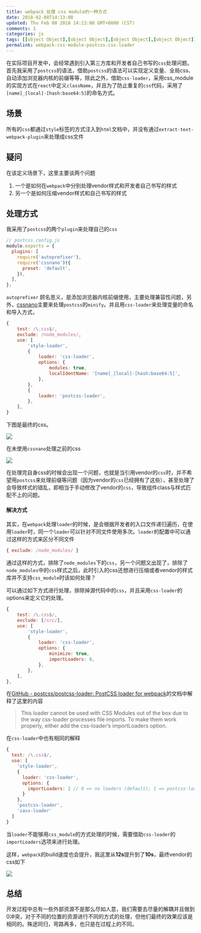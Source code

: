 ```yaml
---
title: webpack 处理 css module的一种方式
date: 2018-02-08T14:13:08
updated: Thu Feb 08 2018 14:13:08 GMT+0800 (CST)
comments: 1
categories: js
tags: [[object Object],[object Object],[object Object],[object Object]]
permalink: webpack-css-module-postcss-css-loader
---
```


在实际项目开发中，会经常遇到引入第三方库和开发者自己书写的`css`处理问题。首先我采用了`postcss`的语法，借助`postcss`的语法可以实现定义变量、全局css、自动添加浏览器内核的前缀等等，除此之外，借助`css-loader`，采用css_module的实现方式在`react`中定义`className`，并且为了防止重复的`css`代码，采用了`[name]_[local]-[hash:base64:5]`的命名方式。

<!--more-->
## 场景

所有的`css`都通过`style`标签的方式注入到`html`文档中，并没有通过`extract-text-webpack-plugin`来处理成css文件

## 疑问
在该定义场景下，这里主要谈两个问题

1. 一个是如何在`webpack`中分别处理vendor样式和开发者自己书写的样式
2. 另一个是如何压缩vendor样式和自己书写的样式

## 处理方式
我采用了`postcss`的两个`plugin`来处理自己的`css`

```js
// postcss.config.js
module.exports = {
  plugins: [
    require('autoprefixer'),
    require('cssnano')({
      preset: 'default',
    }),
  ],
};
```

`autoprefixer` 顾名思义，是添加浏览器内核前缀使用，主要处理兼容性问题，另外，[cssnano](http://cssnano.co/)主要来处理`postcss`的`minify`。并且用`css-loader`来处理变量的命名和导入方式，

```js
{
	test: /\.css$/,
	exclude: /node_modules/,
	use: [
		'style-loader',
		{
			loader: 'css-loader',
			options: {
				modules: true,
				localIdentName: '[name]_[local]-[hash:base64:5]',
			},
		},
		{
			loader: 'postcss-loader',
		},
	],
}
```

下图是最终的css。

![](https://images-manager.oss-cn-shanghai.aliyuncs.com/2018/webpack-css/1.png)

在未使用`cssnano`处理之前的css

![](https://images-manager.oss-cn-shanghai.aliyuncs.com/2018/webpack-css/2.png)

在处理完自身css的时候会出现一个问题，也就是当引用vendor的`css`时，并不希望用`postcss`来处理前缀等问题（因为vendor的`css`已经拥有了这些），甚至处理了会导致样式的错乱，即相当于手动修改了vendor的`css`，导致组件class与样式匹配不上的问题。

#### 解决方式

其实，在`webpack`处理`loader`的时候，是会根据开发者的入口文件递归遍历，在使用`loader`时，同一个`loader`可以针对不同文件使用多次。`loader`的配置中可以通过这样的方式来区分不同文件

```js
{ exclude: /node_modules/ }
```

通过这样的方式，排除了`node_modules`下的`css`，另一个问题又出现了，排除了`node_modules`中的`css`样式之后，此时引入的css还想进行压缩或者vendor的样式库并不支持`css_module`时该如何处理？

可以通过如下方式进行处理，排除掉源代码中的`css`，并且采用`css-loader`的options来定义它的处理。

```js
{
	test: /\.css$/,
	exclude: [/src/],
	use: [
		'style-loader',
		{
			loader: 'css-loader',
			options: {
				minimize: true,
				importLoaders: 0,
			},
		},
	],
},
```

在[GitHub - postcss/postcss-loader: PostCSS loader for webpack](https://github.com/postcss/postcss-loader#css-modules)的文档中解释了这里的内容

> This loader cannot be used with CSS Modules out of the box due to the way css-loader processes file imports. To make them work properly, either add the css-loader’s importLoaders option.

在`css-loader`中也有相同的解释

```js
{
  test: /\.css$/,
  use: [
    'style-loader',
    {
      loader: 'css-loader',
      options: {
        importLoaders: 2 // 0 => no loaders (default); 1 => postcss-loader; 2 => postcss-loader, sass-loader
      }
    },
    'postcss-loader',
    'sass-loader'
  ]
}
```

当`loader`不能够用`css_module`的方式处理的时候，需要借助`css-loader`的`importLoaders`选项来进行处理。

这样，`webpack`的build速度也会提升，我这里从**12s**提升到了**10s**，最终vendor的css如下

![](https://images-manager.oss-cn-shanghai.aliyuncs.com/2018/webpack-css/3.png)

## 总结

开发过程中总有一些外部资源不是那么尽如人意，我们需要去尽量的解耦并且做到0冲突，对于不同的位置的资源进行不同的方式的处理，但他们最终的效果应该是相同的。殊途同归，弯路再多，也只是在过程上的不同。



